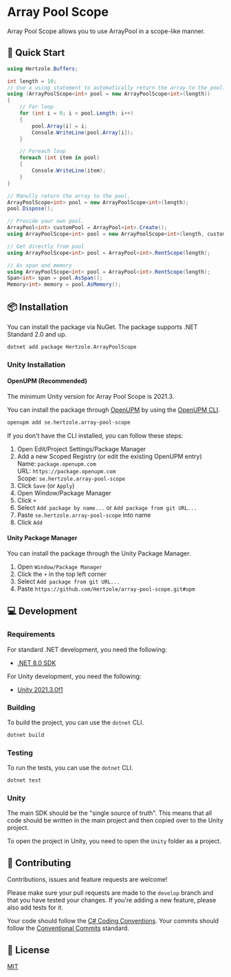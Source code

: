 # Array Pool Scope

Array Pool Scope allows you to use ArrayPool in a scope-like manner.

## 💨 Quick Start

```csharp
using Hertzole.Buffers;

int length = 10;
// Use a using statement to automatically return the array to the pool.
using (ArrayPoolScope<int> pool = new ArrayPoolScope<int>(length))
{
    // For loop
    for (int i = 0; i < pool.Length; i++)
    {
        pool.Array[i] = i;
        Console.WriteLine(pool.Array[i]);
    }

    // Foreach loop
    foreach (int item in pool)
    {
        Console.WriteLine(item);
    }
}

// Manully return the array to the pool.
ArrayPoolScope<int> pool = new ArrayPoolScope<int>(length);
pool.Dispose();

// Provide your own pool.
ArrayPool<int> customPool = ArrayPool<int>.Create();
using ArrayPoolScope<int> pool = new ArrayPoolScope<int>(length, customPool);

// Get directly from pool
using ArrayPoolScope<int> pool = ArrayPool<int>.RentScope(length);

// As span and memory
using ArrayPoolScope<int> pool = ArrayPool<int>.RentScope(length);
Span<int> span = pool.AsSpan();
Memory<int> memory = pool.AsMemory();
```

## 📦 Installation

You can install the package via NuGet. The package supports .NET Standard 2.0 and up.

```bash
dotnet add package Hertzole.ArrayPoolScope
```

### Unity Installation

#### OpenUPM (Recommended)

The minimum Unity version for Array Pool Scope is 2021.3.

You can install the package through [OpenUPM](https://openupm.com/) by using the [OpenUPM CLI](https://github.com/openupm/openupm-cli#openupm-cli).

```bash
openupm add se.hertzole.array-pool-scope
```

If you don't have the CLI installed, you can follow these steps:

1. Open Edit/Project Settings/Package Manager
2. Add a new Scoped Registry (or edit the existing OpenUPM entry)   
     Name: `package.openupm.com`  
     URL: `https://package.openupm.com`  
     Scope: `se.hertzole.array-pool-scope`
3. Click `Save` (or `Apply`)
4. Open Window/Package Manager
5. Click `+`
6. Select `Add package by name...` or `Add package from git URL...`
7. Paste `se.hertzole.array-pool-scope` into name 
8. Click `Add`

#### Unity Package Manager

You can install the package through the Unity Package Manager.

1. Open `Window/Package Manager`
2. Click the `+` in the top left corner
3. Select `Add package from git URL...`
4. Paste `https://github.com/Hertzole/array-pool-scope.git#upm`

## 💻 Development

### Requirements

For standard .NET development, you need the following:
- [.NET 8.0 SDK](https://dotnet.microsoft.com/en-us/download/dotnet/8.0)

For Unity development, you need the following:
- [Unity 2021.3.0f1](https://unity.com/releases/editor/whats-new/2021.3.0)

### Building

To build the project, you can use the `dotnet` CLI.

```bash
dotnet build
```

### Testing

To run the tests, you can use the `dotnet` CLI.

```bash
dotnet test
```

### Unity

The main SDK should be the "single source of truth". This means that all code should be written in the main project and then copied over to the Unity project. 

To open the project in Unity, you need to open the `Unity` folder as a project.

## 🤝 Contributing

Contributions, issues and feature requests are welcome!

Please make sure your pull requests are made to the `develop` branch and that you have tested your changes. If you're adding a new feature, please also add tests for it.

Your code should follow the [C# Coding Conventions](https://docs.microsoft.com/en-us/dotnet/csharp/programming-guide/inside-a-program/coding-conventions). Your commits should follow the [Conventional Commits](https://www.conventionalcommits.org/en/v1.0.0/) standard.

## 📃 License

[MIT](https://github.com/Hertzole/array-pool-scope/blob/master/LICENSE)